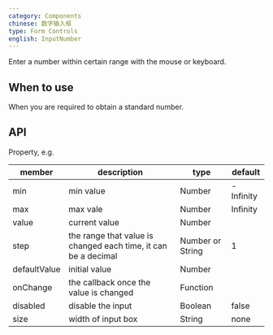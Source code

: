 ```yaml
---
category: Components
chinese: 数字输入框
type: Form Controls
english: InputNumber
---
```


Enter a number within certain range with the mouse or keyboard.

## When to use

When you are required to obtain a standard number.

## API

Property, e.g.

| member        | description           | type               | default       |
|-------------|----------------|--------------------|--------------|
| min     | min value   | Number | -Infinity        |
| max     | max vale       | Number      | Infinity           |
| value     | current value       | Number      |            |
| step     | the range that value is changed each time, it can be a decimal  | Number or String      |  1      |
| defaultValue     | initial value       | Number      |            |
| onChange     | the callback once the value is changed       | Function      |            |
| disabled     | disable the input       | Boolean      |      false      |
| size    | width of input box  | String      |      none      |

